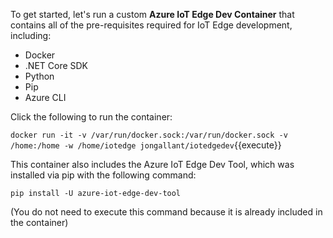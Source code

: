 To get started, let's run a custom **Azure IoT Edge Dev Container** that contains all of the pre-requisites required for IoT Edge development, including: 
- Docker
- .NET Core SDK
- Python
- Pip
- Azure CLI

Click the following to run the container:

`docker run -it -v /var/run/docker.sock:/var/run/docker.sock -v /home:/home -w /home/iotedge jongallant/iotedgedev`{{execute}}

This container also includes the Azure IoT Edge Dev Tool, which was installed via pip with the following command: 

`pip install -U azure-iot-edge-dev-tool`

(You do not need to execute this command because it is already included in the container)


